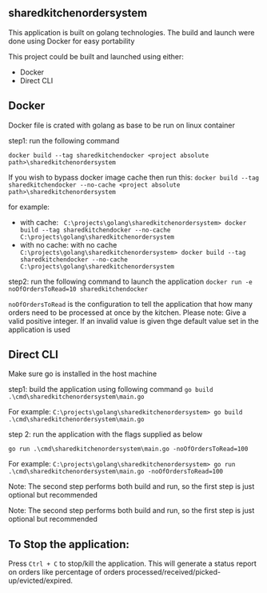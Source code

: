 ## sharedkitchenordersystem

This application is built on golang technologies. The build and launch were done using Docker for easy portability

This project could be built and launched using either:
 - Docker
 - Direct CLI

## Docker
Docker file is crated with golang as base to be run on linux container

step1: run the following command

`docker build --tag sharedkitchendocker <project absolute path>\sharedkitchenordersystem`

If you wish to bypass docker image cache then run this:
`docker build --tag sharedkitchendocker --no-cache <project absolute path>\sharedkitchenordersystem`

for example:
 - with cache: ` C:\projects\golang\sharedkitchenordersystem> docker build --tag sharedkitchendocker --no-cache C:\projects\golang\sharedkitchenordersystem`
 - with no cache: with no cache` C:\projects\golang\sharedkitchenordersystem> docker build --tag sharedkitchendocker --no-cache C:\projects\golang\sharedkitchenordersystem`

step2: run the following command to launch the application 
`docker run -e noOfOrdersToRead=10 sharedkitchendocker`

`noOfOrdersToRead` is the configuration to tell the application that how many orders need to be processed at once by the kitchen. Please note: Give a valid positive integer. If an invalid value is given thge default value set in the application  is used 

## Direct CLI

Make sure go is installed in the host machine

step1: build the application using  following command
`go build  .\cmd\sharedkitchenordersystem\main.go`

For example: `C:\projects\golang\sharedkitchenordersystem> go build  .\cmd\sharedkitchenordersystem\main.go`

step 2: run the application with the flags supplied as below

`go run .\cmd\sharedkitchenordersystem\main.go -noOfOrdersToRead=100`

For example: 
`C:\projects\golang\sharedkitchenordersystem> go run .\cmd\sharedkitchenordersystem\main.go -noOfOrdersToRead=100`

Note: The second step performs both build and run, so the first step is just optional but recommended

Note: The second step performs both build and run, so the first step is just optional but recommended

## To Stop the application:

Press `Ctrl + C` to stop/kill the application. This will generate a status report on orders like percentage of orders processed/received/picked-up/evicted/expired.

